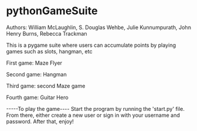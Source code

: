 # pythonGameSuite
Authors: William McLaughlin, S. Douglas Wehbe, Julie Kunnumpurath, John Henry Burns, Rebecca Trackman

This is a pygame suite where users can accumulate points by playing games such as slots, hangman, etc

First game: Maze Flyer

Second game: Hangman

Third game: second Maze game

Fourth game: Guitar Hero

-----To play the game----
Start the program by running the 'start.py' file. From there, either create a new user or sign in with your username and password. After that, enjoy!

